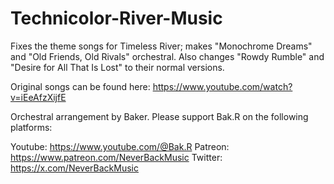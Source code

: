 # Technicolor-River-Music
Fixes the theme songs for Timeless River; makes "Monochrome Dreams" and "Old Friends, Old Rivals" orchestral. Also changes "Rowdy Rumble" and "Desire for All That Is Lost" to their normal versions.

Original songs can be found here: https://www.youtube.com/watch?v=iEeAfzXijfE

Orchestral arrangement by Baker. Please support Bak.R on the following platforms:

Youtube: https://www.youtube.com/@Bak.R
Patreon: https://www.patreon.com/NeverBackMusic
Twitter: https://x.com/NeverBackMusic

